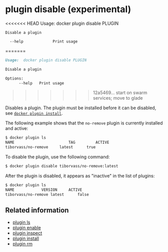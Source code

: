 <!--[metadata]>
+++
title = "plugin disable"
description = "the plugin disable command description and usage"
keywords = ["plugin, disable"]
advisory = "experimental"
[menu.main]
parent = "smn_cli"
+++
<![end-metadata]-->

# plugin disable (experimental)

<<<<<<< HEAD
    Usage: docker plugin disable PLUGIN

    Disable a plugin

      --help             Print usage
=======
```markdown
Usage:  docker plugin disable PLUGIN

Disable a plugin

Options:
      --help   Print usage
```
>>>>>>> 12a5469... start on swarm services; move to glade

Disables a plugin. The plugin must be installed before it can be disabled,
see [`docker plugin install`](plugin_install.md).


The following example shows that the `no-remove` plugin is currently installed
and active:

```bash
$ docker plugin ls
NAME        	            TAG			ACTIVE
tiborvass/no-remove	    latest		true
```
To disable the plugin, use the following command:

```bash
$ docker plugin disable tiborvass/no-remove:latest
```

After the plugin is disabled, it appears as "inactive" in the list of plugins:

```bash
$ docker plugin ls
NAME			VERSION		ACTIVE
tiborvass/no-remove	latest		false
```

## Related information

* [plugin ls](plugin_ls.md)
* [plugin enable](plugin_enable.md)
* [plugin inspect](plugin_inspect.md)
* [plugin install](plugin_install.md)
* [plugin rm](plugin_rm.md)
